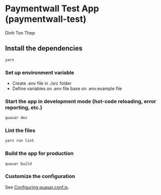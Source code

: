# Paymentwall Test App (paymentwall-test)

Dinh Ton Thep

## Install the dependencies

```bash
yarn
```

### Set up environment variable

- Create .env file in ./src folder
- Define variables on .env file base on .env.example file

### Start the app in development mode (hot-code reloading, error reporting, etc.)

```bash
quasar dev
```

### Lint the files

```bash
yarn run lint
```

### Build the app for production

```bash
quasar build
```

### Customize the configuration

See [Configuring quasar.conf.js](https://quasar.dev/quasar-cli/quasar-conf-js).
